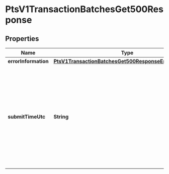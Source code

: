 
# PtsV1TransactionBatchesGet500Response

## Properties
Name | Type | Description | Notes
------------ | ------------- | ------------- | -------------
**errorInformation** | [**PtsV1TransactionBatchesGet500ResponseErrorInformation**](PtsV1TransactionBatchesGet500ResponseErrorInformation.md) |  |  [optional]
**submitTimeUtc** | **String** | Time of request in UTC. Format: &#x60;YYYY-MM-DDThh:mm:ssZ&#x60; Example &#x60;2016-08-11T22:47:57Z&#x60; equals August 11, 2016, at 22:47:57 (10:47:57 p.m.). The &#x60;T&#x60; separates the date and the time. The &#x60;Z&#x60; indicates UTC.  |  [optional]



